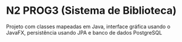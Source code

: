 # N2 PROG3 (Sistema de Biblioteca)
Projeto com classes mapeadas em Java, interface gráfica usando o JavaFX, persistência usando JPA e banco de dados PostgreSQL
